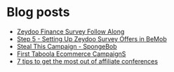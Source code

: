 # Blog posts
<!-- BLOG-POST-LIST:START -->
- [Zeydoo Finance Survey Follow Along](https://afflift.com/f/threads/zeydoo-finance-survey-follow-along.10174/)
- [Step 5 - Setting Up Zeydoo Survey Offers in BeMob](https://afflift.com/f/threads/step-5-setting-up-zeydoo-survey-offers-in-bemob.7476/)
- [Steal This Campaign - SpongeBob](https://afflift.com/f/threads/steal-this-campaign-spongebob.8897/)
- [First Taboola Ecommerce CampaignS](https://afflift.com/f/threads/first-taboola-ecommerce-campaigns.10375/)
- [7 tips to get the most out of affiliate conferences](https://afflift.com/f/threads/7-tips-to-get-the-most-out-of-affiliate-conferences.8604/)
<!-- BLOG-POST-LIST:END -->
